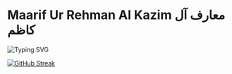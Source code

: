 # Maarif Ur Rehman Al Kazim معارف آل كاظم
![Typing SVG](https://readme-typing-svg.herokuapp.com?font=Quicksand&weight=700&size=26&duration=3000&pause=1000&color=0087F8&width=620&lines=I'm+a+Front-End+Developer;Building+UserCentral.Global+%26+SolitaryConcepts;Ben+bir+Front-End+Geli%C5%9Ftiricisiyim;HeadStartup+Pakistan+ve+Fahim+Group'u+Kurmak;)

[![GitHub Streak](https://streak-stats.demolab.com?user=MrFrayman&theme=github-dark-blue&hide_border=true)](https://git.io/streak-stats)


